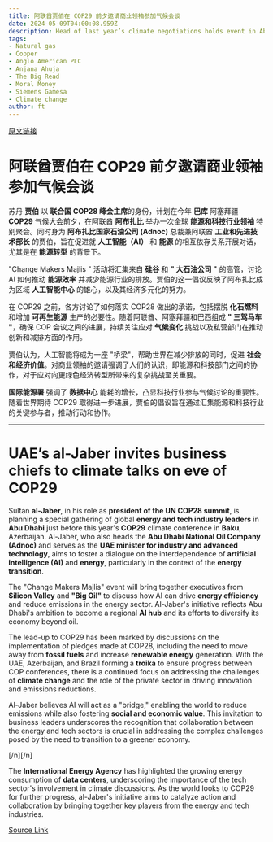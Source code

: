 ```yaml
---
title: 阿联酋贾伯在 COP29 前夕邀请商业领袖参加气候会谈
date: 2024-05-09T04:00:08.959Z
description: Head of last year’s climate negotiations holds event in Abu Dhabi for Silicon Valley and oil executives
tags: 
- Natural gas
- Copper
- Anglo American PLC
- Anjana Ahuja
- The Big Read
- Moral Money
- Siemens Gamesa
- Climate change
author: ft
---
```


[原文链接](https://ft.com/content/95a9f4cf-ee57-4107-b585-bff9c5d1f2b1)

# 阿联酋贾伯在 COP29 前夕邀请商业领袖参加气候会谈

苏丹 **贾伯** 以 **联合国 COP28 峰会主席**的身份，计划在今年 **巴库** 阿塞拜疆 **COP29** 气候大会前夕，在阿联酋 **阿布扎比** 举办一次全球 **能源和科技行业领袖** 特别聚会。同时身为 **阿布扎比国家石油公司 (Adnoc)** 总裁兼阿联酋 **工业和先进技术部长** 的贾伯，旨在促进就 **人工智能（AI）** 和 **能源** 的相互依存关系开展对话，尤其是在 **能源转型** 的背景下。

"Change Makers Majlis " 活动将汇集来自 **硅谷** 和 **" 大石油公司 "** 的高管，讨论 AI 如何推动 **能源效率** 并减少能源行业的排放。贾伯的这一倡议反映了阿布扎比成为区域 **人工智能中心** 的雄心，以及其经济多元化的努力。

在 COP29 之前，各方讨论了如何落实 COP28 做出的承诺，包括摆脱 **化石燃料** 和增加 **可再生能源** 生产的必要性。随着阿联酋、阿塞拜疆和巴西组成 **" 三驾马车 "**，确保 COP 会议之间的进展，持续关注应对 **气候变化** 挑战以及私营部门在推动创新和减排方面的作用。

贾伯认为，人工智能将成为一座 "桥梁"，帮助世界在减少排放的同时，促进 **社会和经济价值**。对商业领袖的邀请强调了人们的认识，即能源和科技部门之间的协作，对于应对向更绿色经济转型所带来的复杂挑战至关重要。

**国际能源署** 强调了 **数据中心** 能耗的增长，凸显科技行业参与气候讨论的重要性。随着世界期待 COP29 取得进一步进展，贾伯的倡议旨在通过汇集能源和科技行业的关键参与者，推动行动和协作。

---

# UAE’s al-Jaber invites business chiefs to climate talks on eve of COP29 

Sultan **al-Jaber**, in his role as **president of the UN COP28 summit**, is planning a special gathering of global **energy and tech industry leaders** in **Abu Dhabi** just before this year's **COP29** climate conference in **Baku**, Azerbaijan. Al-Jaber, who also heads the **Abu Dhabi National Oil Company (Adnoc)** and serves as the **UAE minister for industry and advanced technology**, aims to foster a dialogue on the interdependence of **artificial intelligence (AI)** and **energy**, particularly in the context of the **energy transition**. 

The "Change Makers Majlis" event will bring together executives from **Silicon Valley** and **"Big Oil"** to discuss how AI can drive **energy efficiency** and reduce emissions in the energy sector. Al-Jaber's initiative reflects Abu Dhabi's ambition to become a regional **AI hub** and its efforts to diversify its economy beyond oil. 

The lead-up to COP29 has been marked by discussions on the implementation of pledges made at COP28, including the need to move away from **fossil fuels** and increase **renewable energy** generation. With the UAE, Azerbaijan, and Brazil forming a **troika** to ensure progress between COP conferences, there is a continued focus on addressing the challenges of **climate change** and the role of the private sector in driving innovation and emissions reductions. 

Al-Jaber believes AI will act as a "bridge," enabling the world to reduce emissions while also fostering **social and economic value**. This invitation to business leaders underscores the recognition that collaboration between the energy and tech sectors is crucial in addressing the complex challenges posed by the need to transition to a greener economy. 

[/n][/n]

The **International Energy Agency** has highlighted the growing energy consumption of **data centers**, underscoring the importance of the tech sector's involvement in climate discussions. As the world looks to COP29 for further progress, al-Jaber's initiative aims to catalyze action and collaboration by bringing together key players from the energy and tech industries.

[Source Link](https://ft.com/content/95a9f4cf-ee57-4107-b585-bff9c5d1f2b1)

